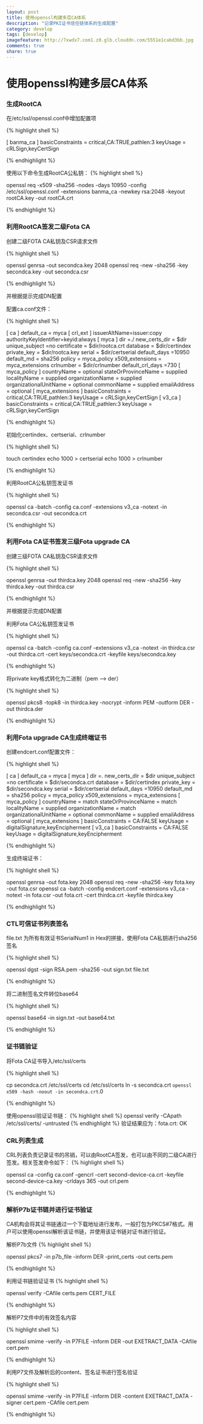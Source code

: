 ```yaml
---
layout: post
title: 使用openssl构建多层CA体系
description: "记录PKI证书信任链体系的生成配置"
category: develop
tags: [develop]
imagefeature: http://7xwdx7.com1.z0.glb.clouddn.com/5551e1cabd3bb.jpg
comments: true
share: true
---
```


# 使用openssl构建多层CA体系
### 生成RootCA
在/etc/ssl/openssl.conf中增加配置项

{% highlight shell %}

[ banma_ca ]
basicConstraints = critical,CA:TRUE,pathlen:3
keyUsage =  cRLSign,keyCertSign

{% endhighlight %}

使用以下命令生成RootCA公私钥：
{% highlight shell %}

openssl req -x509 -sha256 -nodes -days 10950  -config /etc/ssl/openssl.conf -extensions banma_ca -newkey rsa:2048 -keyout rootCA.key -out rootCA.crt

{% endhighlight %}

### 利用RootCA签发二级Fota CA

创建二级FOTA CA私钥及CSR请求文件

{% highlight shell %}

openssl genrsa -out secondca.key 2048
openssl req -new -sha256 -key secondca.key -out secondca.csr

{% endhighlight %}

并根据提示完成DN配置

配置ca.conf文件：

{% highlight shell %}

[ ca ]
default_ca = myca
[ crl_ext ]
issuerAltName=issuer:copy
authorityKeyIdentifier=keyid:always
[ myca ]
dir =./
new_certs_dir = $dir
unique_subject =no
certificate = $dir/rootca.crt
database = $dir/certindex
private_key = $dir/rootca.key
serial = $dir/certserial
default_days =10950
default_md = sha256
policy = myca_policy
x509_extensions = myca_extensions
crlnumber = $dir/crlnumber
default_crl_days =730
[ myca_policy ]
countryName = optional
stateOrProvinceName = supplied
localityName		= supplied
organizationName = supplied
organizationalUnitName = optional
commonName = supplied
emailAddress = optional
[ myca_extensions ]
basicConstraints = critical,CA:TRUE,pathlen:3
keyUsage =  cRLSign,keyCertSign
[ v3_ca ]
basicConstraints = critical,CA:TRUE,pathlen:3
keyUsage =  cRLSign,keyCertSign

{% endhighlight %}

初始化certindex、certserial、crlnumber

{% highlight shell %}

touch certindex
echo 1000 > certserial
echo 1000 > crlnumber

{% endhighlight %}

利用RootCA公私钥签发证书

{% highlight shell %}

openssl ca -batch -config ca.conf -extensions v3_ca -notext -in secondca.csr -out secondca.crt

{% endhighlight %}


### 利用Fota CA证书签发三级Fota upgrade CA

创建三级FOTA CA私钥及CSR请求文件

{% highlight shell %}

openssl genrsa -out thirdca.key 2048
openssl req -new -sha256 -key thirdca.key -out thirdca.csr

{% endhighlight %}

并根据提示完成DN配置

利用Fota CA公私钥签发证书

{% highlight shell %}

openssl ca -batch -config ca.conf -extensions v3_ca -notext -in thirdca.csr -out thirdca.crt -cert keys/secondca.crt -keyfile keys/secondca.key

{% endhighlight %}

将private key格式转化为二进制（pem —> der）

{% highlight shell %}

openssl pkcs8 -topk8 -in thirdca.key -nocrypt -inform PEM -outform DER -out thirdca.der

{% endhighlight %}

### 利用Fota upgrade CA生成终端证书

创建endcert.conf配置文件：

{% highlight shell %}

[ ca ]
default_ca = myca
[ myca ]
dir =.
new_certs_dir = $dir
unique_subject =no
certificate = $dir/secondca.crt
database = $dir/certindex
private_key = $dir/secondca.key
serial = $dir/certserial
default_days =10950
default_md = sha256
policy = myca_policy
x509_extensions = myca_extensions
[ myca_policy ]
countryName     = match
stateOrProvinceName = match
localityName    = supplied
organizationName    = match
organizationalUnitName  = optional
commonName      = supplied
emailAddress        = optional
[ myca_extensions ]
basicConstraints = CA:FALSE
keyUsage =  digitalSignature,keyEncipherment
[ v3_ca ]
basicConstraints = CA:FALSE
keyUsage =  digitalSignature,keyEncipherment

{% endhighlight %}

生成终端证书：

{% highlight shell %}

openssl genrsa -out fota.key 2048
openssl req -new -sha256 -key fota.key -out fota.csr
openssl ca -batch -config endcert.conf -extensions v3_ca -notext -in fota.csr -out fota.crt -cert thirdca.crt -keyfile thirdca.key

{% endhighlight %}

### CTL可信证书列表签名

file.txt 为所有有效证书SerialNum1 in Hex的拼接，使用Fota CA私钥进行sha256签名

{% highlight shell %}

openssl dgst -sign RSA.pem -sha256 -out sign.txt file.txt

{% endhighlight %}

将二进制签名文件转位base64

{% highlight shell %}

openssl base64 -in sign.txt -out base64.txt

{% endhighlight %}

### 证书链验证

将Fota CA证书导入/etc/ssl/certs

{% highlight shell %}

cp secondca.crt /etc/ssl/certs
cd /etc/ssl/certs
ln -s secondca.crt `openssl x509 -hash -noout -in secondca.crt`.0

{% endhighlight %}

使用openssl验证证书链：
{% highlight shell %}
openssl verify -CApath /etc/ssl/certs/ -untrusted <pathToIntermediateCert> <pathToYourCert>
{% endhighlight %}
验证结果应为：fota.crt: OK

### CRL列表生成

CRL列表负责记录证书的吊销，可以由RootCA签发，也可以由不同的二级CA进行签发。相关签发命令如下：
{% highlight shell %}

openssl ca -config ca.conf -gencrl -cert second-device-ca.crt -keyfile second-device-ca.key -crldays 365 -out crl.pem

{% endhighlight %}

### 解析P7b证书链并进行证书验证

CA机构会将其证书链通过一个下载地址进行发布，一般打包为PKCS#7格式。用户可以使用openssl解析该证书链，并使用该证书链对证书进行验证。

解析P7b文件
{% highlight shell %}

openssl pkcs7 -in p7b_file -inform DER -print_certs -out certs.pem 

{% endhighlight %}

利用证书链验证证书
{% highlight shell %}

openssl verify -CAfile certs.pem CERT_FILE

{% endhighlight %}

解析P7文件中的有效签名内容

{% highlight shell %}

openssl smime -verify -in P7FILE -inform DER -out EXETRACT_DATA -CAfile cert.pem

{% endhighlight %}

利用P7文件及解析后的content、签名证书进行签名验证

{% highlight shell %}

openssl smime -verify -in P7FILE -inform DER -content EXETRACT_DATA -signer cert.pem -CAfile cert.pem

{% endhighlight %}


